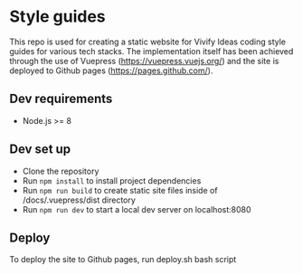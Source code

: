 # Style guides

This repo is used for creating a static website for Vivify Ideas coding style guides for various tech stacks.
The implementation itself has been achieved through the use of Vuepress (https://vuepress.vuejs.org/) and
the site is deployed to Github pages (https://pages.github.com/).


## Dev requirements

- Node.js >= 8

## Dev set up

- Clone the repository
- Run ```npm install```  to install project dependencies
- Run ```npm run build``` to create static site files inside of /docs/.vuepress/dist directory
- Run ```npm run dev``` to start a local dev server on localhost:8080

## Deploy

To deploy the site to Github pages, run deploy.sh bash script
